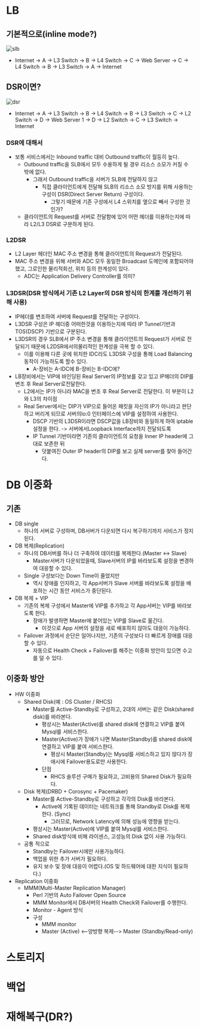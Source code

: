 # LB
## 기본적으로(inline mode?)
![slb](https://user-images.githubusercontent.com/19552819/98251343-f3872d80-1fbb-11eb-9140-aae796b26fe4.jpg)
- Internet → A → L3 Switch → B  → L4 Switch → C → Web Server → C → L4 Switch → B → L3 Switch → A → Internet

## DSR이면?

![dsr](https://user-images.githubusercontent.com/19552819/98251348-f41fc400-1fbb-11eb-990d-d569334cebde.jpg)

- Internet → A → L3 Switch → B → L4 Switch → B -> L3 Switch -> C → L2 Switch → D → Web Server 1 → D → L2 Switch → C → L3 Switch → Internet

### DSR에 대해서
- 보통 서비스에서는 Inbound traffic 대비 Outbound traffic이 월등히 높다.
  - Outbound traffic을 SLB에서 모두 수용하게 될 경우 리소스 소모가 커질 수 밖에 없다.
    - 그래서 Outbound traffic을 서버가 SLB에 전달하지 않고 
      - 직접 클라이언트에게 전달해 SLB의 리소스 소모 방지를 위해 사용하는 구성이 DSR(Direct Server Return) 구성이다.
        - 그렇기 때문에 기존 구성에서 L4 스위치를 옆으로 빼서 구성한 것 인가?
  - 클라이언트의 Request를 서버로 전달함에 있어 어떤 헤더를 이용하는지에 따라 L2/L3 DSR로 구분하게 된다.

### L2DSR
  - L2 Layer 헤더인 MAC 주소 변경을 통해 클라이언트의 Request가 전달된다.
  - MAC 주소 변경을 위해 서버와 ADC 모두 동일한 Broadcast 도메인에 포함되어야 했고, 그로인한 물리적회선, 위치 등의 한계성이 있다.
    - ADC는 Application Delivery Controller를 의미?

### L3DSR(DSR 방식에서 기존 L2 Layer의 DSR 방식의 한계를 개선하기 위해 사용)
  - IP헤더를 변조하여 서버에 Request를 전달하는 구성이다.
  - L3DSR 구성은 IP 헤더중 어떠한것을 이용하는지에 따라 IP Tunnel기반과 TOS(DSCP) 기반으로 구분된다.
  - L3DSR의 경우 SLB에서 IP 주소 변경을 통해 클라이언트의 Request가 서버로 전달되기 때문에 L2DSR에서의물리적인 한계성을 극복 할 수 있다.
    - 이를 이용해 다른 곳에 위치한 IDC라도 L3DSR 구성을 통해 Load Balancing 동작이 가능하도록 할수 있다.
      - A-장비는 A-IDC에 B-장비는 B-IDC에?
  - LB장비에서는 VIP에 바인딩된 Real Server의 IP정보를 갖고 있고 IP헤더의 DIP를 변조 후 Real Server로전달한다.
    - L2에서는 IP가 아니라 MAC을 변조 후 Real Server로 전달한다. 이 부분이 L2와 L3의 차이점
    - Real Server에서는 DIP가 VIP으로 들어온 패킷을 자신의 IP가 아니라고 판단하고 버리게 되므로 서버의lo:0 인터페이스에 VIP를 설정하여 사용한다.
      - DSCP 기반의 L3DSR이라면 DSCP값을 LB장비와 동일하게 하여 iptable 설정을 한다. -> 서버에서Loopback Interface까지 전달되도록
      - IP Tunnel 기반이라면 기존의 클라이언트의 요청을 Inner IP header에 그대로 보존한 뒤 
        - 덧붙여진 Outer IP header의 DIP를 보고 실제 server를 찾아 들어간다. 

# DB 이중화
## 기존
  - DB single
    - 하나의 서버로 구성하며, DB서버가 다운되면 다시 복구하기까지 서비스가 정지된다.
  - DB 복제(Replication)
    - 하나의 DB서버를 하나 더 구축하여 데이터를 복제한다.(Master <-> Slave)
      - Master서버가 다운되었을때, Slave서버의 IP를 바라보도록 설정을 변경하여 대응할 수 있다.
    - Single 구성보다는 Down Time이 줄었지만
      - 역시 장애를 인지하고, 각 App서버가 Slave 서버를 바라보도록 설정을 배포하는 시간 동안 서비스가 중단된다.
  - DB 복제 + VIP
    - 기존의 복제 구성에서 Master에 VIP를 추가하고 각 App서버는 VIP를 바라보도록 한다.
      - 장애가 발생하면 Master에 붙어있는 VIP를 Slave로 옮긴다.
        - 이것으로 App 서버의 설정을 새로 배포하지 않아도 대응이 가능하다.
    - Failover 과정에서 순단은 일어나지만, 기존의 구성보다 더 빠르게 장애를 대응할 수 있다.
      - 자동으로 Health Check + Failover를 해주는 이중화 방안이 있으면 수고를 덜 수 있다.

## 이중화 방안
  - HW 이중화
    - Shared Disk(예 : OS Cluster / RHCS)
      - Master를 Active-Standby로 구성하고, 2대의 서버는 같은 Disk(shared disk)를 바라본다.
        - 평상시는 Master(Active)를 shared disk에 연결하고 VIP를 붙여 Mysql를 서비스한다.
        - Master(Active)가 장애가 나면 Master(Standby)를 shared disk에 연결하고 VIP를 붙여 서비스한다.
          - 평상시 Master(Standby)는 Mysql를 서비스하고 있지 않다가 장애시에 Failover용도로만 사용한다.
        - 단점
          - RHCS 솔루션 구매가 필요하고, 고비용의 Shared Disk가 필요하다.
    - Disk 복제(DRBD + Corosync + Pacemaker)
      - Master를 Active-Standby로 구성하고 각각의 Disk를 바라본다.
        - Active에 기록된 데이터는 네트워크를 통해 Standby로 Disk를 복제한다. (Sync)
          - 그러므로, Network Latency에 의해 성능에 영향을 받는다.
      - 평상시는 Master(Active)에 VIP를 붙여 Mysql를 서비스한다.
      - Shared disk방식에 비해 라이센스, 고성능의 Disk 없이 사용 가능하다.
    - 공통 적으로
      - Standby는 Failover시에만 사용가능하다.
      - 백업을 위한 추가 서버가 필요하다.
      - 유지 보수 및 장애 대응이 어렵다.(OS 및 하드웨어에 대한 지식이 필요하다.)
  - Replication 이중화
    - MMM(Multi-Master Replication Manager)
      - Perl 기반의 Auto Failover Open Source
      - MMM Monitor에서 DB서버의 Health Check와 Failover를 수행한다.
      - Monitor - Agent 방식
      - 구성
        - MMM monitor
        - Master (Active) <--양방향 복제--> Master (Standby/Read-only)
# 스토리지
# 백업
# 재해복구(DR?)